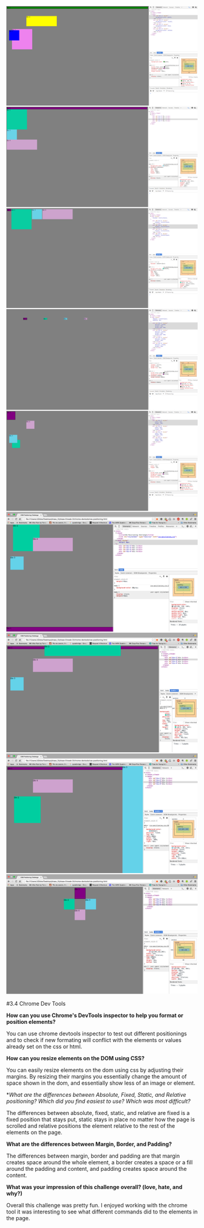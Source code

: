 ![Example 1](imgs/Ex-1.png)
![Example 2](imgs/Ex-2.png)
![Example 3](imgs/Ex-3.png)
![Example 4](imgs/Ex-4.png)
![Example 5](imgs/Ex-5.png)
![Example 6](imgs/Ex-6.png)
![Example 7](imgs/Ex-7.png)
![Example 8](imgs/Ex-8.png)
![Example 9](imgs/Ex-9.png)

#3.4 Chrome Dev Tools

**How can you use Chrome's DevTools inspector to help you format or position elements?**  

  

You can use chrome devtools inspector to test out different positionings and to check if new formating will conflict with the elements or values already set on the css or html.  


**How can you resize elements on the DOM using CSS?**  

You can easily resize elements on the dom using css by adjusting their margins. By resizing their margins you essentially change the amount of space shown in the dom, and essentially show less of an image or element.  

 

**What are the differences between Absolute, Fixed, Static, and Relative positioning? Which did you find easiest to use? Which was most difficult?*   



The differences between absolute, fixed, static, and relative are fixed is a fixed position that stays put, static stays in place no matter how the page is scrolled and relative positions the element relative to the rest of the elements on the page.  


**What are the differences between Margin, Border, and Padding?** 

  

The differences between margin, border and padding are that margin creates space around the whole element, a border creates a space or a fill around the padding and content, and padding creates space around the content.  


**What was your impression of this challenge overall? (love, hate, and why?)**
  
    


 Overall this challenge was pretty fun. I enjoyed working with the chrome tool it was interesting to see what different commands did to the elements in the page.  
